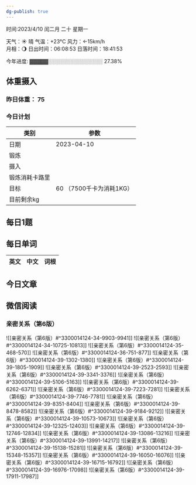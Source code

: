 ```yaml
---
dg-publish: true
---
```



时间:2023/4/10 闰二月 二十 星期一

天气：☀️   晴 气温：+23°C 风力：←15km/h  
月相：🌖 日出时间：06:08:53 日落时间：18:41:53

今年进度: ▓▓▓▓▓░░░░░░░░░░░░░░░ 27.38%

## 体重摄入

### 昨日体重： 75
### 今日计划
| 类别           | 参数                    |
| -------------- | ----------------------- |
| 日期           | 2023-04-10               |
| 锻炼           |               |
| 摄入           |  |
| 锻炼消耗卡路里 | |
| 目标           | 60      （7500千卡为消耗1KG）                |
| 目前剩余kg               |                          |



## 每日1题


## 每日单词

| 英文       | 中文       |词根|
| ---------- | ---------- | ---|


## 今日文章



## 微信阅读

<!-- start of weread -->

### 亲密关系（第6版）
![[亲密关系（第6版）#^3300014124-34-9903-9941]]
![[亲密关系（第6版）#^3300014124-34-10725-10813]]
![[亲密关系（第6版）#^3300014124-35-468-570]]
![[亲密关系（第6版）#^3300014124-36-751-877]]
![[亲密关系（第6版）#^3300014124-39-1302-1380]]
![[亲密关系（第6版）#^3300014124-39-1805-1909]]
![[亲密关系（第6版）#^3300014124-39-2523-2593]]
![[亲密关系（第6版）#^3300014124-39-3341-3376]]
![[亲密关系（第6版）#^3300014124-39-5106-5163]]
![[亲密关系（第6版）#^3300014124-39-6262-6371]]
![[亲密关系（第6版）#^3300014124-39-7223-7281]]
![[亲密关系（第6版）#^3300014124-39-7746-7781]]
![[亲密关系（第6版）#^3300014124-39-8351-8404]]
![[亲密关系（第6版）#^3300014124-39-8478-8582]]
![[亲密关系（第6版）#^3300014124-39-9184-9212]]
![[亲密关系（第6版）#^3300014124-39-10573-10673]]
![[亲密关系（第6版）#^3300014124-39-12325-12403]]
![[亲密关系（第6版）#^3300014124-39-12746-12834]]
![[亲密关系（第6版）#^3300014124-39-13086-13216]]
![[亲密关系（第6版）#^3300014124-39-13991-14217]]
![[亲密关系（第6版）#^3300014124-39-15138-15281]]
![[亲密关系（第6版）#^3300014124-39-15348-15357]]
![[亲密关系（第6版）#^3300014124-39-16050-16076]]
![[亲密关系（第6版）#^3300014124-39-16715-16792]]
![[亲密关系（第6版）#^3300014124-39-16976-17098]]
![[亲密关系（第6版）#^3300014124-39-17911-17987]]

<!-- end of weread -->
